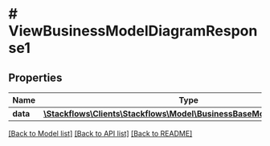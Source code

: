 # # ViewBusinessModelDiagramResponse1

## Properties

Name | Type | Description | Notes
------------ | ------------- | ------------- | -------------
**data** | [**\Stackflows\Clients\Stackflows\Model\BusinessBaseModelDiagramModel**](BusinessBaseModelDiagramModel.md) |  | [optional]

[[Back to Model list]](../../README.md#models) [[Back to API list]](../../README.md#endpoints) [[Back to README]](../../README.md)
